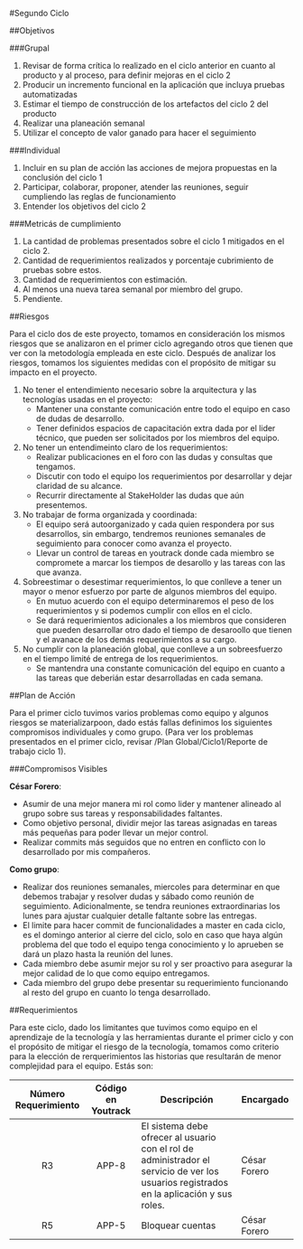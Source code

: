 #Segundo Ciclo

##Objetivos

###Grupal

1. Revisar de forma crítica lo realizado en el ciclo anterior en cuanto al producto y al proceso, para definir mejoras en el ciclo 2
2. Producir un incremento funcional en la aplicación que incluya pruebas automatizadas
3. Estimar el tiempo de construcción de los artefactos del ciclo 2 del producto
4. Realizar una planeación semanal
5. Utilizar el concepto de valor ganado para hacer el seguimiento

###Individual

1. Incluir en su plan de acción las acciones de mejora propuestas en la conclusión del ciclo 1
2. Participar, colaborar, proponer, atender las reuniones, seguir cumpliendo las reglas de funcionamiento
3. Entender los objetivos del ciclo 2

###Metricás de cumplimiento 

1. La cantidad de problemas presentados sobre el ciclo 1 mitigados en el ciclo 2. 
2. Cantidad de requerimientos realizados y porcentaje cubrimiento de pruebas sobre estos.
3. Cantidad de requerimientos con estimación.
4. Al menos una nueva tarea semanal por miembro del grupo.
5. Pendiente.

##Riesgos

Para el ciclo dos de este proyecto, tomamos en consideración los mismos riesgos que se analizaron en el primer ciclo agregando otros que tienen que ver con la metodología empleada en este ciclo. Después de analizar los riesgos, tomamos los siguientes medidas con el propósito de mitigar su impacto en el proyecto.

1. No tener el entendimiento necesario sobre la arquitectura y las tecnologías usadas en el proyecto: 
    * Mantener una constante comunicación entre todo el equipo en caso de dudas de desarrollo.
    * Tener definidos espacios de capacitación extra dada por el lider técnico, que pueden ser solicitados por los miembros del equipo.
2. No tener un entendimeinto claro de los requerimientos:
    * Realizar publicaciones en el foro con las dudas y consultas que tengamos.
    * Discutir con todo el equipo los requerimientos por desarrollar y dejar claridad de su alcance.
    * Recurrir directamente al StakeHolder las dudas que aún presentemos.
3. No trabajar de forma organizada y coordinada:
    * El equipo será autoorganizado y cada quien respondera por sus desarrollos, sin embargo, tendremos reuniones semanales de seguimiento para conocer como avanza el proyecto.
    * Llevar un control de tareas en youtrack donde cada miembro se compromete a marcar los tiempos de desarollo y las tareas con las que avanza.
4. Sobreestimar o desestimar requerimientos, lo que conlleve a tener un mayor o menor esfuerzo por parte de algunos miembros del equipo. 
    * En mutuo acuerdo con el equipo determinaremos el peso de los requerimientos y si podemos cumplir con ellos en el ciclo. 
    * Se dará requerimientos adicionales a los miembros que consideren que pueden desarrollar otro dado el tiempo de desaroollo que tienen y el avanace de los demás requerimientos a su cargo.
5. No cumplir con la planeación global, que conlleve a un sobreesfuerzo en el tiempo limité de entrega de los requerimientos.
     * Se mantendra una constante comunicación del equipo en cuanto a las tareas que deberián estar desarrolladas en cada semana.
     

##Plan de Acción

Para el primer ciclo tuvimos varios problemas como equipo y algunos riesgos se materializarpoon, dado estás fallas definimos los siguientes compromisos individuales y como grupo. (Para ver los problemas presentados en el primer ciclo, revisar /Plan Global/Ciclo1/Reporte de trabajo ciclo 1).

###Compromisos Visibles

**César Forero**: 
* Asumir de una mejor manera mi rol como lider y mantener alineado al grupo sobre sus tareas y responsabilidades faltantes.
* Como objetivo personal, dividir mejor las tareas asignadas en tareas más pequeñas para poder llevar un mejor control.
* Realizar commits más seguidos que no entren en conflicto con lo desarrollado por mis compañeros.


**Como grupo**:
* Realizar dos reuniones semanales, miercoles para determinar en que debemos trabajar y resolver dudas y sábado como reunión de seguimiento. Adicionalmente, se tendra reuniones extraordinarias los lunes para ajustar cualquier detalle faltante sobre las entregas.
* El limite para hacer commit de funcionalidades a master en cada ciclo, es el domingo anterior al cierre del ciclo, solo en caso que haya algún problema del que todo el equipo tenga conocimiento y lo aprueben se dará un plazo hasta la reunión del lunes.
* Cada miembro debe asumir mejor su rol y ser proactivo para asegurar la mejor calidad de lo que como equipo entregamos.
* Cada miembro del grupo debe presentar su requerimiento funcionando al resto del grupo en cuanto lo tenga desarrollado. 

##Requerimientos

Para este ciclo, dado los limitantes que tuvimos como equipo en el aprendizaje de la tecnología y las herramientas durante el primer ciclo y con el propósito de mitigar el riesgo de la tecnología,  tomamos como criterio para la elección de rerquerimientos las historias que resultarán de menor complejidad para el equipo. Estás son:

| Número Requerimiento | Código en Youtrack | Descripción | Encargado |
| :-----------: | :-----------: |----------- |----------- |
| R3 | APP-8 | El sistema debe ofrecer al usuario con el rol de administrador el servicio de ver los usuarios registrados en la aplicación y sus roles. | César Forero |
| R5 | APP-5 | Bloquear cuentas | César Forero |
